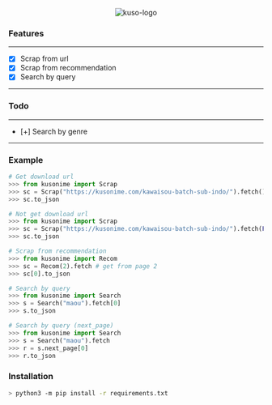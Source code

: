 <p align="center">
<img src="https://kusonime.com/wp-content/uploads/2017/07/cropped-KUSONIME-Funcion-192x192.png" alt="kuso-logo"/>
</p>

### Features
----------
- [x] Scrap from url
- [x] Scrap from recommendation
- [x] Search by query
----------
### Todo
----------
- [+] Search by genre
----------

### Example
```python
# Get download url
>>> from kusonime import Scrap
>>> sc = Scrap("https://kusonime.com/kawaisou-batch-sub-indo/").fetch()
>>> sc.to_json

# Not get download url
>>> from kusonime import Scrap
>>> sc = Scrap("https://kusonime.com/kawaisou-batch-sub-indo/").fetch(False)
>>> sc.to_json

# Scrap from recommendation
>>> from kusonime import Recom
>>> sc = Recom(2).fetch # get from page 2
>>> sc[0].to_json

# Search by query
>>> from kusonime import Search
>>> s = Search("maou").fetch[0]
>>> s.to_json

# Search by query (next_page)
>>> from kusonime import Search
>>> s = Search("maou").fetch
>>> r = s.next_page[0]
>>> r.to_json
```

### Installation
```bash
> python3 -m pip install -r requirements.txt
```
